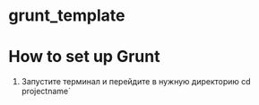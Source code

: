 grunt_template
==============

# How to set up Grunt

1. Запустите терминал и перейдите в нужную директорию cd projectname´